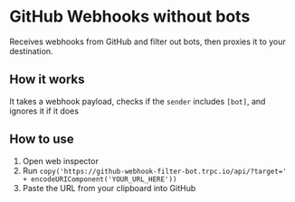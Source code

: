 # GitHub Webhooks without bots

Receives webhooks from GitHub and filter out bots, then proxies it to your destination.

## How it works

It takes a webhook payload, checks if the `sender` includes `[bot]`, and ignores it if it does

## How to use

1. Open web inspector
2. Run `copy('https://github-webhook-filter-bot.trpc.io/api/?target=' + encodeURIComponent('YOUR_URL_HERE'))`
3. Paste the URL from your clipboard into GitHub

